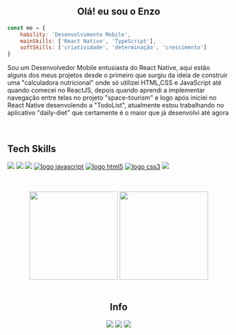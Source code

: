<h2 align='center'>
    Olá! eu sou o Enzo
</h2>

```js
const me = {
    hability: 'Desenvolvimento Mobile',
    mainSkills: ['React Native', 'TypeScript'],
    softSkills: ['criatividade', 'determinação', 'crescimento']
}
```

Sou um Desenvolvedor Mobile entusiasta do React Native, aqui estão alguns dos meus projetos desde o primeiro que surgiu da ideia de construir uma "calculadora nutricional" onde só utilizei HTML,CSS e JavaScript até quando comecei no ReactJS, depois quando aprendi a implementar navegação entre telas no projeto "space-tourism" e logo após iniciei no React Native desenvolendo a "TodoList", atualmente estou trabalhando no aplicativo "daily-diet" que certamente é o maior que já desenvolvi até agora

</br>

<h2 align="left"><strong> Tech Skills </strong></h2>

[![](https://img.shields.io/badge/React_Native-20232A?style=for-the-badge&logo=react&logoColor=61DAFB)](#)
[![](https://img.shields.io/badge/React-20232A?style=for-the-badge&logo=react&logoColor=61DAFB)](#)
[![](https://img.shields.io/badge/TypeScript-007ACC?style=for-the-badge&logo=typescript&logoColor=white)](#)
[![logo javascript](https://img.shields.io/badge/JavaScript-F7DF1E?style=for-the-badge&logo=javascript&logoColor=black)](#)
[![logo html5](https://img.shields.io/badge/HTML-ed5700?style=for-the-badge&logo=html5&logoColor=white)](#)
[![logo css3](https://img.shields.io/badge/CSS-007ACC?&style=for-the-badge&logo=css3&logoColor=white)](#)
[![](https://img.shields.io/badge/Sass-CC6699?style=for-the-badge&logo=sass&logoColor=white)](#)

</br>

</br>

<div width="100%" align="center">
  <img height="200em" src="http://github-profile-summary-cards.vercel.app/api/cards/stats?username=Ninodev30&theme=github_dark"/>
  <img height="200em" src="https://github-readme-stats.vercel.app/api/top-langs/?username=Ninodev30&layout=compact&langs_count=7&theme=github_dark"/>
</div>

</br>

<h2 align="center"><strong> Info </strong></h2>

<div align="center"> 
  <a href="https://www.linkedin.com/in/enzo-dev/" target="_blank"><img src="https://img.shields.io/badge/-LinkedIn-%230077B5?style=for-the-badge&logo=linkedin&logoColor=white" target="_blank"></a> 
    <a href = "mailto:ninodm.dev@gmail.com"><img src="https://img.shields.io/badge/-Gmail-%23333?style=for-the-badge&logo=gmail&logoColor=white" target="_blank"></a>
  <a href ="https://api.whatsapp.com/send?phone=5579998073611" target="_blank"><img src="https://img.shields.io/badge/WhatsApp-25D366?style=for-the-badge&logo=whatsapp&logoColor=white"></a>
</div>  

</br>
